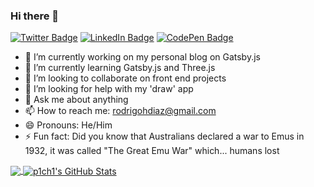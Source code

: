 ### Hi there 👋

<!--
**rodrigohdiaz/rodrigohdiaz** is a ✨ _special_ ✨ repository because its `README.md` (this file) appears on your GitHub profile.

Here are some ideas to get you started:
-->


<!-- [![Visits Badge](https://badges.pufler.dev/visits/rodrigohdiaz/rodrigohdiaz)](https:rodrigohdiaz.github.io) -->
[![Twitter Badge](https://img.shields.io/badge/Twitter-Profile-informational?style=flat&logo=twitter&logoColor=white&color=1CA2F1)](https://twitter.com/rodrigohdiaz)
[![LinkedIn Badge](https://img.shields.io/badge/LinkedIn-Profile-informational?style=flat&logo=linkedin&logoColor=white&color=0D76A8)](https://www.linkedin.com/in/rodrigohdiaz/)
[![CodePen Badge](https://img.shields.io/badge/CodePen-Profile-informational?style=flat&logo=codepen&logoColor=white&color=black)](https://codepen.io/rodrigohdiaz)


- 🔭 I’m currently working on my personal blog on Gatsby.js
- 🌱 I’m currently learning Gatsby.js and Three.js
- 👯 I’m looking to collaborate on front end projects
- 🤔 I’m looking for help with my 'draw' app 
- 💬 Ask me about anything
- 📫 How to reach me: rodrigohdiaz@gmail.com
- 😄 Pronouns: He/Him
- ⚡ Fun fact: Did you know that Australians declared a war to Emus in 1932, it was called "The Great Emu War" which... humans lost


<a href="https://github.com/rodrigohdiaz/rodrigohdiaz">
  <img align="center" src="https://github-readme-stats.vercel.app/api/top-langs/?username=rodrigohdiaz&hide=go,tex&title_color=ffffff&text_color=c9cacc&icon_color=2bbc8a&bg_color=1d1f21&langs_count=3" />
</a>
<a href="https://github.com/rodrigohdiaz/rodrigohdiaz">
  <img align="center" src="https://github-readme-stats.vercel.app/api?username=rodrigohdiaz&show_icons=true&line_height=27&count_private=true&title_color=ffffff&text_color=c9cacc&icon_color=2bbc8a&bg_color=1d1f21" alt="p1ch1's GitHub Stats" />
</a>

